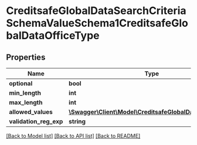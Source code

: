 # CreditsafeGlobalDataSearchCriteriaSchemaValueSchema1CreditsafeGlobalDataOfficeType

## Properties
Name | Type | Description | Notes
------------ | ------------- | ------------- | -------------
**optional** | **bool** |  | [optional] 
**min_length** | **int** |  | [optional] 
**max_length** | **int** |  | [optional] 
**allowed_values** | [**\Swagger\Client\Model\CreditsafeGlobalDataOfficeType[]**](CreditsafeGlobalDataOfficeType.md) |  | [optional] 
**validation_reg_exp** | **string** |  | [optional] 

[[Back to Model list]](../../README.md#documentation-for-models) [[Back to API list]](../../README.md#documentation-for-api-endpoints) [[Back to README]](../../README.md)

